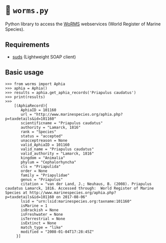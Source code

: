 # :octopus: `worms.py`

Python library to access the [WoRMS](http://www.marinespecies.org/) webservices (World Register of Marine Species).

## Requirements

- [suds](https://pypi.org/project/suds/) (Lightweight SOAP client)

## Basic usage

```
>>> from worms import Aphia
>>> aphia = Aphia()
>>> results = aphia.get_aphia_records('Priapulus caudatus')
>>> print(results)
>>>
    [(AphiaRecord){
       AphiaID = 101160
       url = "http://www.marinespecies.org/aphia.php?p=taxdetails&id=101160"
       scientificname = "Priapulus caudatus"
       authority = "Lamarck, 1816"
       rank = "Species"
       status = "accepted"
       unacceptreason = None
       valid_AphiaID = 101160
       valid_name = "Priapulus caudatus"
       valid_authority = "Lamarck, 1816"
       kingdom = "Animalia"
       phylum = "Cephalorhyncha"
       cls = "Priapulida"
       order = None
       family = "Priapulidae"
       genus = "Priapulus"
       citation = "van der Land, J.; Neuhaus, B. (2008). Priapulus caudatus Lamarck, 1816. Accessed through:  World Register of Marine Species at http://www.marinespecies.org/aphia.php?p=taxdetails&id=101160 on 2017-08-06"
       lsid = "urn:lsid:marinespecies.org:taxname:101160"
       isMarine = 1
       isBrackish = None
       isFreshwater = None
       isTerrestrial = None
       isExtinct = None
       match_type = "like"
       modified = "2008-01-04T17:28:45Z"
     }]
```
